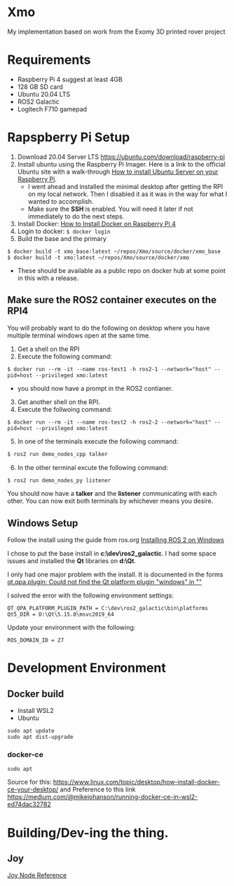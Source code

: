 # Xmo
My implementation based on work from the Exomy 3D printed rover project

# Requirements
- Raspberry Pi 4 suggest at least 4GB
- 128 GB SD card
- Ubuntu 20.04 LTS
- ROS2 Galactic 
- Logitech F710 gamepad

# Rapspberry Pi Setup
1. Download 20.04 Server LTS https://ubuntu.com/download/raspberry-pi
1. Install ubuntu using the Raspberry Pi Imager.  Here is a link to the official Ubuntu site with a walk-through [How to install Ubuntu Server on your Raspberry Pi](https://ubuntu.com/tutorials/how-to-install-ubuntu-on-your-raspberry-pi#1-overview). 
   -  I went ahead and installed the minimal desktop after getting the RPI on my local network.  Then I disabled it as it was in the way for what I wanted to accomplish.
   -  Make sure the **SSH** is enabled.  You will need it later if not immediately to do the next steps. 
3. Install Docker: [How to Install Docker on Raspberry Pi 4](https://linuxhint.com/install_docker_raspberry_pi-2/)
4. Login to docker: ```$ docker login ```
5. Build the base and the primary 
```
$ docker build -t xmo_base:latest ~/repos/Xmo/source/docker/xmo_base
$ docker build -t xmo:latest ~/repos/Xmo/source/docker/xmo
```

- These should be available as a public repo on docker hub at some point in this with a release.

## Make sure the ROS2 container executes on the RPI4
You will probably want to do the following on desktop where you have multiple terminal windows open at the same time.
1. Get a shell on the RPI
2. Execute the following command:
```
$ docker run --rm -it --name ros-test1 -h ros2-1 --network="host" --pid=host --privileged xmo:latest
```
- you should now have a prompt in the ROS2 contianer.
3.  Get another shell on the RPI.
4.  Execute the follwoing command:
 ```
 $ docker run --rm -it --name ros-test2 -h ros2-2 --network="host" --pid=host --privileged xmo:latest
 ```
 5. In one of the terminals execute the following command:
```bash
$ ros2 run demo_nodes_cpp talker
```
6. In the other terminal excute the following command:
```bash
$ ros2 run demo_nodes_py listener
```
You should now have a **talker** and the **listener** communicating with each other.  You can now exit both terminals by whichever means you desire.


## Windows Setup
Follow the install using the guide from ros.org [Installing ROS 2 on Windows](https://docs.ros.org/en/galactic/Installation/Windows-Install-Binary.html#installing-ros-2-on-windows)

I chose to put the base install in __c:\dev\ros2_galactic__.  I had some space issues and installed the __Qt__ libraries on __d:\Qt__.

I only had one major problem with the install.  It is documented in the forms [qt.qpa.plugin: Could not find the Qt platform plugin "windows" in ""](https://answers.ros.org/question/354707/qtqpaplugin-could-not-find-the-qt-platform-plugin-windows-in/?comment=356089#post-id-356089)

I solved the error with the following environment settings:

```
QT_QPA_PLATFORM_PLUGIN_PATH = C:\dev\ros2_galactic\bin\platforms
Qt5_DIR = D:\Qt\5.15.0\msvc2019_64
```

Update your environment with the following:
```
ROS_DOMAIN_ID = 27
```

# Development Environment

## Docker build
- Install WSL2
- Ubuntu
```
sudo apt update 
sudo apt dist-upgrade
```

### docker-ce
```
sudo apt 
```

Source for this: https://www.linux.com/topic/desktop/how-install-docker-ce-your-desktop/
and Preference to this link https://medium.com/@mikejohanson/running-docker-ce-in-wsl2-ed74dac32782

# Building/Dev-ing the thing.
## Joy
[Joy Node Reference](http://wiki.ros.org/joy)
